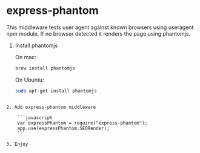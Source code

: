 express-phantom
===============

This middleware tests user agent against known browsers using useragent npm module. If no browser detected it renders the page using phantomjs.

1. Install phantomjs

	On mac:
	```sh
	brew install phantomjs 
	```

	On Ubuntu:
	```sh
	sudo apt-get install phantomjs
```

2. Add express-phantom middleware

	```javascript
	var expressPhantom = require("express-phantom");
	app.use(expressPhantom.SEORender);
	```

3. Enjoy